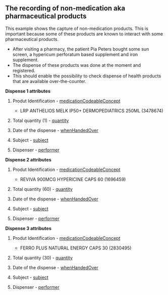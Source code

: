 ## The recording of non-medication aka pharmaceutical products

This example shows the capture of non-medication products. This is important because some of these products are known to interact with some pharmaceutical products.

* After visiting a pharmacy, the patient Pia Peters bought some sun screen, a hypericum perforatum based supplement and iron supplement.
* The dispense of these products was done at the moment and registered.
* This should enable the possibility to check dispense of health products that are available over-the-counter.

**Dispense 1 attributes**
1. Produt Identification - [medicationCodeableConcept](https://build.fhir.org/ig/hl7-be/hl7-be-fhir-medication/branches/master/StructureDefinition-be-medicationdispense-definitions.html#MedicationDispense.medication[x]:medicationCodeableConcept)
      * LRP ANTHELIOS MELK IP50+ DERMOPEDIATRICS 250ML (3478674)
  
2. Total quantity (1) - [quantity](https://build.fhir.org/ig/hl7-be/hl7-be-fhir-medication/branches/master/StructureDefinition-be-medicationdispense-definitions.html#MedicationDispense.quantity)
   
3. Date of the dispense - [whenHandedOver](https://build.fhir.org/ig/hl7-be/hl7-be-fhir-medication/branches/master/StructureDefinition-be-medicationdispense-definitions.html#MedicationDispense.whenHandedOver)
   
4. Subject - [subject](https://build.fhir.org/ig/hl7-be/hl7-be-fhir-medication/branches/master/StructureDefinition-be-medicationdispense-definitions.html#MedicationDispense.subject)
   
5. Dispenser - [performer](https://build.fhir.org/ig/hl7-be/hl7-be-fhir-medication/branches/master/StructureDefinition-be-medicationdispense-definitions.html#MedicationDispense.subject)

**Dispense 2 attributes**
1. Produt Identification - [medicationCodeableConcept](https://build.fhir.org/ig/hl7-be/hl7-be-fhir-medication/branches/master/StructureDefinition-be-medicationdispense-definitions.html#MedicationDispense.medication[x]:medicationCodeableConcept)
      * REVIVA 900MCG HYPERICINE CAPS 60 (1696459)
  
2. Total quantity (60) - [quantity](https://build.fhir.org/ig/hl7-be/hl7-be-fhir-medication/branches/master/StructureDefinition-be-medicationdispense-definitions.html#MedicationDispense.quantity)
   
3. Date of the dispense - [whenHandedOver](https://build.fhir.org/ig/hl7-be/hl7-be-fhir-medication/branches/master/StructureDefinition-be-medicationdispense-definitions.html#MedicationDispense.whenHandedOver)
   
4. Subject - [subject](https://build.fhir.org/ig/hl7-be/hl7-be-fhir-medication/branches/master/StructureDefinition-be-medicationdispense-definitions.html#MedicationDispense.subject)
   
5. Dispenser - [performer](https://build.fhir.org/ig/hl7-be/hl7-be-fhir-medication/branches/master/StructureDefinition-be-medicationdispense-definitions.html#MedicationDispense.subject)

**Dispense 3 attributes**
1. Produt Identification - [medicationCodeableConcept](https://build.fhir.org/ig/hl7-be/hl7-be-fhir-medication/branches/master/StructureDefinition-be-medicationdispense-definitions.html#MedicationDispense.medication[x]:medicationCodeableConcept)
      * FERRO PLUS NATURAL ENERGY CAPS 30 (2830495)
  
2. Total quantity (30) - [quantity](https://build.fhir.org/ig/hl7-be/hl7-be-fhir-medication/branches/master/StructureDefinition-be-medicationdispense-definitions.html#MedicationDispense.quantity)
   
3. Date of the dispense - [whenHandedOver](https://build.fhir.org/ig/hl7-be/hl7-be-fhir-medication/branches/master/StructureDefinition-be-medicationdispense-definitions.html#MedicationDispense.whenHandedOver)
   
4. Subject - [subject](https://build.fhir.org/ig/hl7-be/hl7-be-fhir-medication/branches/master/StructureDefinition-be-medicationdispense-definitions.html#MedicationDispense.subject)
   
5. Dispenser - [performer](https://build.fhir.org/ig/hl7-be/hl7-be-fhir-medication/branches/master/StructureDefinition-be-medicationdispense-definitions.html#MedicationDispense.subject)
